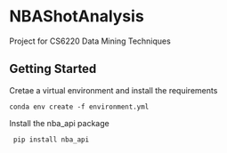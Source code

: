# NBAShotAnalysis
Project for CS6220 Data Mining Techniques 


## Getting Started

Cretae a virtual environment and install the requirements

    conda env create -f environment.yml 

Install the nba_api package
    
     pip install nba_api

